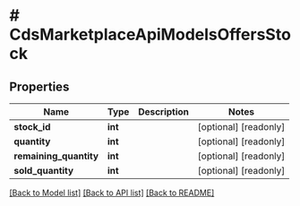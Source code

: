 # # CdsMarketplaceApiModelsOffersStock

## Properties

Name | Type | Description | Notes
------------ | ------------- | ------------- | -------------
**stock_id** | **int** |  | [optional] [readonly]
**quantity** | **int** |  | [optional] [readonly]
**remaining_quantity** | **int** |  | [optional] [readonly]
**sold_quantity** | **int** |  | [optional] [readonly]

[[Back to Model list]](../../README.md#models) [[Back to API list]](../../README.md#endpoints) [[Back to README]](../../README.md)
